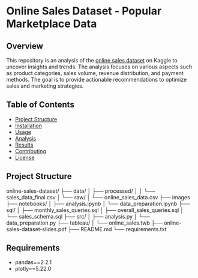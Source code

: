 # Online Sales Dataset - Popular Marketplace Data
## Overview
This repository is an analysis of the [online sales dataset](https://www.kaggle.com/datasets/shreyanshverma27/online-sales-dataset-popular-marketplace-data) on Kaggle to uncover insights and trends. The analysis focuses on various aspects such as product categories, sales volume, revenue distribution, and payment methods. The goal is to provide actionable recommendations to optimize sales and marketing strategies.
## Table of Contents
- [Project Structure](#project-structure)
- [Installation](#installation)
- [Usage](#usage)
- [Analysis](#analysis)
- [Results](#results)
- [Contributing](#contributing)
- [License](#license)
## Project Structure
online-sales-dataset/
    ├── data/
    │   ├── processed/
    │   │   └── sales_data_final.csv
    │   └── raw/
    │       └── online_sales_data.csv
    ├── images
    ├── notebooks/
    │   ├── analysis.ipynb
    │   └── data_preparation.ipynb
    ├── sql/
    │   ├── monthly_sales_queries.sql
    │   ├── overall_sales_queries.sql
    │   └── sales_schema.sql
    ├── src/
    │   ├── analysis.py
    │   └── data_preparation.py
    ├── tableau/
    │   └── online_sales.twb
    ├── online-sales-dataset-slides.pdf
    ├── README.md
    └── requirements.txt
## Requirements

- pandas==2.2.1
- plotly==5.22.0

